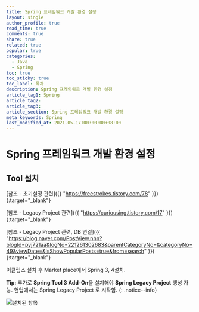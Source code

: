 ```yaml
---
title: Spring 프레임워크 개발 환경 설정
layout: single
author_profile: true
read_time: true
comments: true
share: true
related: true
popular: true
categories:
  - Java
  - Spring
toc: true
toc_sticky: true
toc_label: 목차
description: Spring 프레임워크 개발 환경 설정
article_tag1: Spring
article_tag2:
article_tag3:
article_section: Spring 프레임워크 개발 환경 설정
meta_keywords: Spring
last_modified_at: 2021-05-17T00:00:00+08:00
---
```


# Spring 프레임워크 개발 환경 설정

## Tool 설치

[참조 - 초기설정 관련]({{ "https://freestrokes.tistory.com/78" }}){:target="\_blank"}

[참조 - Legacy Project 관련]({{ "https://curiousing.tistory.com/17" }}){:target="\_blank"}

[참조 - Legacy Project 관련, DB 연결]({{ "https://blog.naver.com/PostView.nhn?blogId=pyj721aa&logNo=221261302683&parentCategoryNo=&categoryNo=49&viewDate=&isShowPopularPosts=true&from=search" }}){:target="\_blank"}

이클립스 설치 후 Market place에서 Spring 3, 4설치.

**Tip:** 추가로 **Spring Tool 3 Add-On**을 설치해야 **Spring Legacy Project** 생성 가능. 현업에서는 Spring Legacy Project 로 시작함. {: .notice--info}

![설치된 항목](https://user-images.githubusercontent.com/83876951/119850614-aca55900-bf48-11eb-963f-066c8d2d99aa.png)
